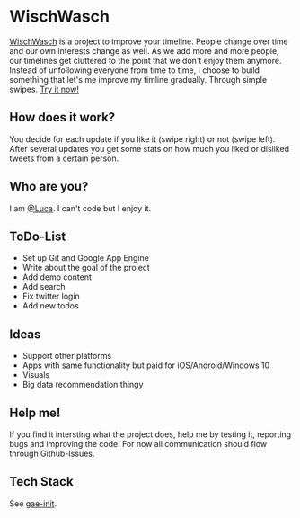 WischWasch
========

[WischWasch](https://wischwasch2.appspot.com/) is a project to improve your timeline. People change over time and our own interests change as well. 
As we add more and more people, our timelines get cluttered to the point that we don't enjoy them anymore.
Instead of unfollowing everyone from time to time, I choose to build something that let's me improve my 
timline gradually. Through simple swipes. [Try it now!](https://wischwasch2.appspot.com/)

How does it work?
------------------------------------------------------
You decide for each update if you like it (swipe right) or not (swipe left). After several updates you get some stats
on how much you liked or disliked tweets from a certain person.

Who are you?
------------------------------------------------------
I am [@Luca](https://twitter.com/luca). I can't code but I enjoy it.

ToDo-List
------------------------------------------------------
* Set up Git and Google App Engine
* Write about the goal of the project
* Add demo content
* Add search
* Fix twitter login
* Add new todos

Ideas
------------------------------------------------------
* Support other platforms
* Apps with same functionality but paid for iOS/Android/Windows 10
* Visuals
* Big data recommendation thingy

Help me!
------------------------------------------------------
If you find it intersting what the project does, help me by testing it, reporting bugs and improving the code.
For now all communication should flow through Github-Issues.

Tech Stack
------------------------------------------------------
See [gae-init](https://github.com/gae-init/gae-init).